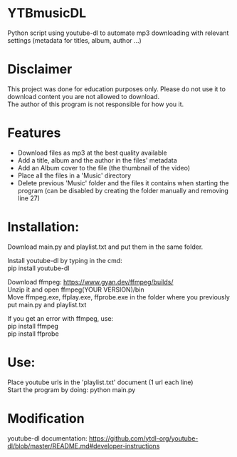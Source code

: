 # YTBmusicDL
Python script using youtube-dl to automate mp3 downloading with relevant settings (metadata for titles, album, author ...)

# Disclaimer
This project was done for education purposes only. Please do not use it to download content you are not allowed to download.  
The author of this program is not responsible for how you it.

# Features
- Download files as mp3 at the best quality available
- Add a title, album and the author in the files' metadata  
- Add an Album cover to the file (the thumbnail of the video) 
- Place all the files in a 'Music' directory  
- Delete previous 'Music' folder and the files it contains when starting the program (can be disabled by creating the folder manually and removing line 27)


# Installation:
Download main.py and playlist.txt and put them in the same folder.  

 Install youtube-dl by typing in the cmd:  
 pip install youtube-dl  
 
 Download ffmpeg: https://www.gyan.dev/ffmpeg/builds/  
 Unzip it and open ffmpeg(YOUR VERSION)/bin  
 Move ffmpeg.exe, ffplay.exe, ffprobe.exe in the folder where you previously put main.py and playlist.txt
 
 
 
 If you get an error with ffmpeg, use:  
 pip install ffmpeg  
 pip install ffprobe  

# Use:
Place youtube urls in the 'playlist.txt' document (1 url each line)  
Start the program by doing: python main.py  

# Modification
youtube-dl documentation: https://github.com/ytdl-org/youtube-dl/blob/master/README.md#developer-instructions
